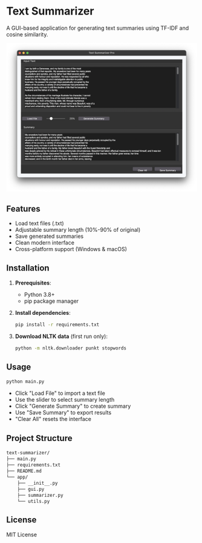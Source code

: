 # Text Summarizer

A GUI-based application for generating text summaries using TF-IDF and cosine similarity.

![App Screenshot](screenshot.png)

## Features
- Load text files (.txt)
- Adjustable summary length (10%-90% of original)
- Save generated summaries
- Clean modern interface
- Cross-platform support (Windows & macOS)

## Installation

1. **Prerequisites**:
   - Python 3.8+
   - pip package manager

2. **Install dependencies**:
   ```bash
   pip install -r requirements.txt
   ```

3. **Download NLTK data** (first run only):
   ```bash
   python -m nltk.downloader punkt stopwords
   ```

## Usage
```bash
python main.py
```

- Click "Load File" to import a text file
- Use the slider to select summary length
- Click "Generate Summary" to create summary
- Use "Save Summary" to export results
- "Clear All" resets the interface

## Project Structure
```
text-summarizer/
├── main.py
├── requirements.txt
├── README.md
└── app/
    ├── __init__.py
    ├── gui.py
    ├── summarizer.py
    └── utils.py
```

## License
MIT License